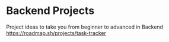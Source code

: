 # Backend Projects
Project ideas to take you from beginner to advanced in Backend
https://roadmap.sh/projects/task-tracker
